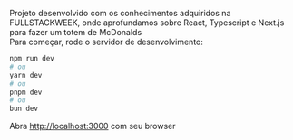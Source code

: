 Projeto desenvolvido com os conhecimentos adquiridos na FULLSTACKWEEK, onde aprofundamos sobre React, Typescript e Next.js para fazer um totem de McDonalds <br>
Para começar, rode o servidor de desenvolvimento:

```bash
npm run dev
# ou
yarn dev
# ou
pnpm dev
# ou
bun dev
```

Abra [http://localhost:3000](http://localhost:3000) com seu browser
